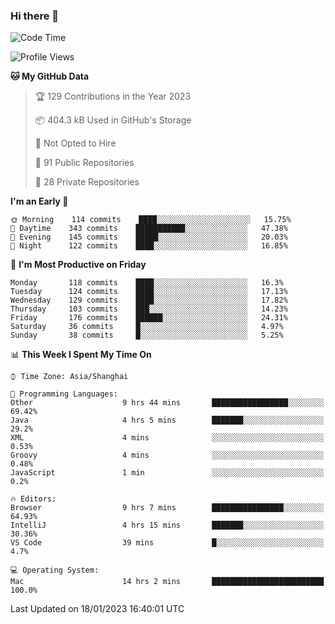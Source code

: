 ### Hi there 👋

<!--
**qbosen/qbosen** is a ✨ _special_ ✨ repository because its `README.md` (this file) appears on your GitHub profile.

Here are some ideas to get you started:

- 🔭 I’m currently working on ...
- 🌱 I’m currently learning ...
- 👯 I’m looking to collaborate on ...
- 🤔 I’m looking for help with ...
- 💬 Ask me about ...
- 📫 How to reach me: ...
- 😄 Pronouns: ...
- ⚡ Fun fact: ...
-->

<!--START_SECTION:waka-->
![Code Time](http://img.shields.io/badge/Code%20Time-1%2C140%20hrs%2030%20mins-blue)

![Profile Views](http://img.shields.io/badge/Profile%20Views-0-blue)

**🐱 My GitHub Data** 

> 🏆 129 Contributions in the Year 2023
 > 
> 📦 404.3 kB Used in GitHub's Storage 
 > 
> 🚫 Not Opted to Hire
 > 
> 📜 91 Public Repositories 
 > 
> 🔑 28 Private Repositories  
 > 
**I'm an Early 🐤** 

```text
🌞 Morning    114 commits    ████░░░░░░░░░░░░░░░░░░░░░   15.75% 
🌆 Daytime    343 commits    ███████████░░░░░░░░░░░░░░   47.38% 
🌃 Evening    145 commits    █████░░░░░░░░░░░░░░░░░░░░   20.03% 
🌙 Night      122 commits    ████░░░░░░░░░░░░░░░░░░░░░   16.85%

```
📅 **I'm Most Productive on Friday** 

```text
Monday       118 commits    ████░░░░░░░░░░░░░░░░░░░░░   16.3% 
Tuesday      124 commits    ████░░░░░░░░░░░░░░░░░░░░░   17.13% 
Wednesday    129 commits    ████░░░░░░░░░░░░░░░░░░░░░   17.82% 
Thursday     103 commits    ███░░░░░░░░░░░░░░░░░░░░░░   14.23% 
Friday       176 commits    ██████░░░░░░░░░░░░░░░░░░░   24.31% 
Saturday     36 commits     █░░░░░░░░░░░░░░░░░░░░░░░░   4.97% 
Sunday       38 commits     █░░░░░░░░░░░░░░░░░░░░░░░░   5.25%

```


📊 **This Week I Spent My Time On** 

```text
⌚︎ Time Zone: Asia/Shanghai

💬 Programming Languages: 
Other                    9 hrs 44 mins       █████████████████░░░░░░░░   69.42% 
Java                     4 hrs 5 mins        ███████░░░░░░░░░░░░░░░░░░   29.2% 
XML                      4 mins              ░░░░░░░░░░░░░░░░░░░░░░░░░   0.53% 
Groovy                   4 mins              ░░░░░░░░░░░░░░░░░░░░░░░░░   0.48% 
JavaScript               1 min               ░░░░░░░░░░░░░░░░░░░░░░░░░   0.2%

🔥 Editors: 
Browser                  9 hrs 7 mins        ████████████████░░░░░░░░░   64.93% 
IntelliJ                 4 hrs 15 mins       ███████░░░░░░░░░░░░░░░░░░   30.36% 
VS Code                  39 mins             █░░░░░░░░░░░░░░░░░░░░░░░░   4.7%

💻 Operating System: 
Mac                      14 hrs 2 mins       █████████████████████████   100.0%

```


 Last Updated on 18/01/2023 16:40:01 UTC
<!--END_SECTION:waka-->
